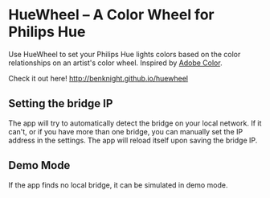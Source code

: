 # HueWheel – A Color Wheel for Philips Hue

Use HueWheel to set your Philips Hue lights colors based on the color relationships on an artist's color wheel. Inspired by [Adobe Color](https://color.adobe.com).

Check it out here! http://benknight.github.io/huewheel

## Setting the bridge IP

The app will try to automatically detect the bridge on your local network.  If it can't, or if you have more than one bridge, you can manually set the IP address in the settings.  The app will reload itself upon saving the bridge IP.

## Demo Mode

If the app finds no local bridge, it can be simulated in demo mode.
